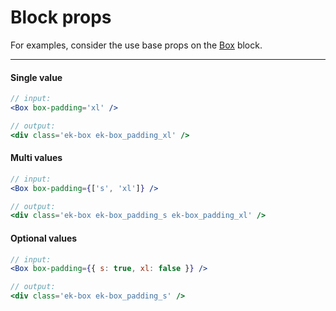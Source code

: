 [evokit-box]: /packages/evokit-box/

# Block props

For examples, consider the use base props on the [Box][evokit-box] block.

---

#### Single value

```jsx
// input:
<Box box-padding='xl' />

// output:
<div class='ek-box ek-box_padding_xl' />
```

#### Multi values

```jsx
// input:
<Box box-padding={['s', 'xl']} />

// output:
<div class='ek-box ek-box_padding_s ek-box_padding_xl' />
```

#### Optional values

```jsx
// input:
<Box box-padding={{ s: true, xl: false }} />

// output:
<div class='ek-box ek-box_padding_s' />
```
